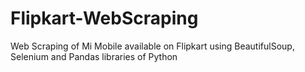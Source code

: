 # Flipkart-WebScraping
Web Scraping of Mi Mobile available on Flipkart using BeautifulSoup, Selenium and Pandas 
libraries of Python
